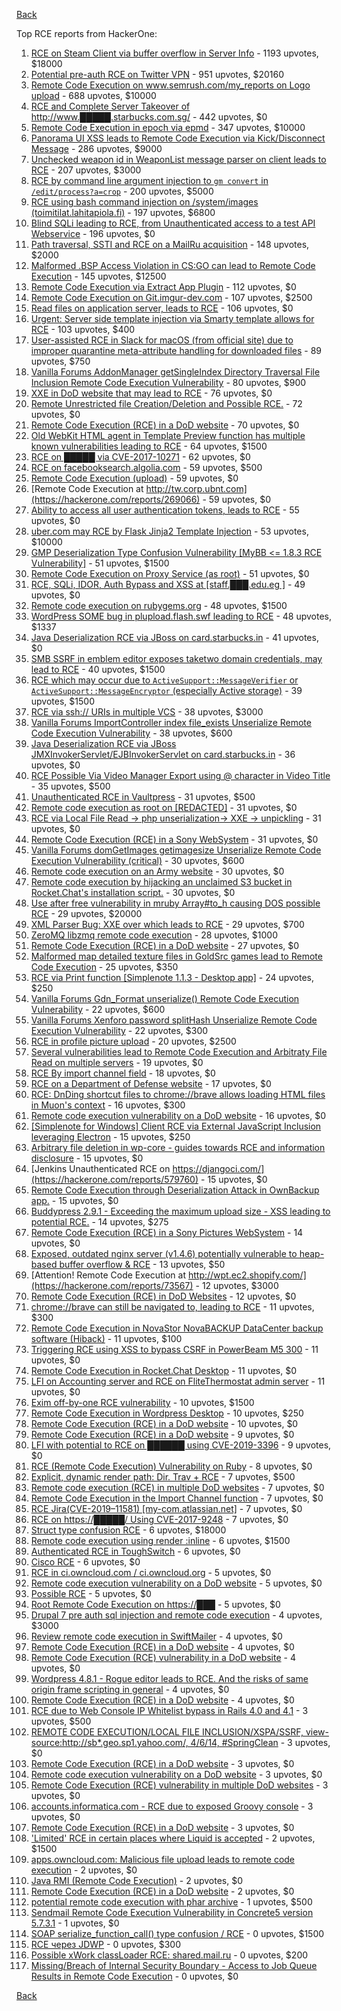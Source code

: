 [Back](../README.md)

Top RCE reports from HackerOne:

1. [RCE on Steam Client via buffer overflow in Server Info](https://hackerone.com/reports/470520) - 1193 upvotes, $18000
2. [Potential pre-auth RCE on Twitter VPN](https://hackerone.com/reports/591295) - 951 upvotes, $20160
3. [Remote Code Execution on www.semrush.com/my_reports on Logo upload](https://hackerone.com/reports/403417) - 688 upvotes, $10000
4. [RCE and Complete Server Takeover of http://www.█████.starbucks.com.sg/](https://hackerone.com/reports/502758) - 442 upvotes, $0
5. [Remote Code Execution in epoch via epmd](https://hackerone.com/reports/450365) - 347 upvotes, $10000
6. [Panorama UI XSS leads to Remote Code Execution via Kick/Disconnect Message](https://hackerone.com/reports/631956) - 286 upvotes, $9000
7. [Unchecked weapon id in WeaponList message parser on client leads to RCE](https://hackerone.com/reports/513154) - 207 upvotes, $3000
8. [RCE by command line argument injection to `gm convert` in `/edit/process?a=crop`](https://hackerone.com/reports/212696) - 200 upvotes, $5000
9. [RCE using bash command injection on /system/images (toimitilat.lahitapiola.fi)](https://hackerone.com/reports/303061) - 197 upvotes, $6800
10. [Blind SQLi leading to RCE, from Unauthenticated access to a test API Webservice](https://hackerone.com/reports/592400) - 196 upvotes, $0
11. [Path traversal, SSTI and RCE on a MailRu acquisition](https://hackerone.com/reports/536130) - 148 upvotes, $2000
12. [Malformed .BSP Access Violation in CS:GO can lead to Remote Code Execution](https://hackerone.com/reports/351014) - 145 upvotes, $12500
13. [Remote Code Execution via Extract App Plugin](https://hackerone.com/reports/546753) - 112 upvotes, $0
14. [Remote Code Execution on Git.imgur-dev.com](https://hackerone.com/reports/206227) - 107 upvotes, $2500
15. [Read files on application server, leads to RCE](https://hackerone.com/reports/178152) - 106 upvotes, $0
16. [Urgent: Server side template injection via Smarty template allows for RCE](https://hackerone.com/reports/164224) - 103 upvotes, $400
17. [User-assisted RCE in Slack for macOS (from official site) due to improper quarantine meta-attribute handling for downloaded files](https://hackerone.com/reports/470637) - 89 upvotes, $750
18. [Vanilla Forums AddonManager getSingleIndex Directory Traversal File Inclusion Remote Code Execution Vulnerability](https://hackerone.com/reports/411140) - 80 upvotes, $900
19. [XXE in DoD website that may lead to RCE](https://hackerone.com/reports/227880) - 76 upvotes, $0
20. [Remote Unrestricted file Creation/Deletion and Possible RCE.](https://hackerone.com/reports/191884) - 72 upvotes, $0
21. [Remote Code Execution (RCE) in a DoD website](https://hackerone.com/reports/248116) - 70 upvotes, $0
22. [Old WebKit HTML agent in Template Preview function has multiple known vulnerabilities leading to RCE](https://hackerone.com/reports/520717) - 64 upvotes, $1500
23. [RCE on █████ via CVE-2017-10271](https://hackerone.com/reports/576887) - 62 upvotes, $0
24. [RCE on facebooksearch.algolia.com](https://hackerone.com/reports/134321) - 59 upvotes, $500
25. [Remote Code Execution (upload)](https://hackerone.com/reports/116575) - 59 upvotes, $0
26. [Remote Code Execution at http://tw.corp.ubnt.com](https://hackerone.com/reports/269066) - 59 upvotes, $0
27. [Ability to access all user authentication tokens, leads to RCE](https://hackerone.com/reports/158330) - 55 upvotes, $0
28. [uber.com may RCE by Flask Jinja2 Template Injection](https://hackerone.com/reports/125980) - 53 upvotes, $10000
29. [GMP Deserialization Type Confusion Vulnerability [MyBB \<= 1.8.3 RCE Vulnerability]](https://hackerone.com/reports/198734) - 51 upvotes, $1500
30. [Remote Code Execution on Proxy Service (as root)](https://hackerone.com/reports/401136) - 51 upvotes, $0
31. [RCE, SQLi, IDOR, Auth Bypass and XSS at [staff.███.edu.eg ]](https://hackerone.com/reports/404874) - 49 upvotes, $0
32. [Remote code execution on rubygems.org](https://hackerone.com/reports/274990) - 48 upvotes, $1500
33. [WordPress SOME bug in plupload.flash.swf leading to RCE](https://hackerone.com/reports/134738) - 48 upvotes, $1337
34. [Java Deserialization RCE via JBoss on card.starbucks.in](https://hackerone.com/reports/221294) - 41 upvotes, $0
35. [SMB SSRF in emblem editor exposes taketwo domain credentials, may lead to RCE](https://hackerone.com/reports/288353) - 40 upvotes, $1500
36. [RCE which may occur due to `ActiveSupport::MessageVerifier` or `ActiveSupport::MessageEncryptor` (especially Active storage)](https://hackerone.com/reports/473888) - 39 upvotes, $1500
37. [RCE via ssh:// URIs in multiple VCS](https://hackerone.com/reports/260005) - 38 upvotes, $3000
38. [Vanilla Forums ImportController index file_exists Unserialize Remote Code Execution Vulnerability](https://hackerone.com/reports/410237) - 38 upvotes, $600
39. [Java Deserialization RCE via JBoss JMXInvokerServlet/EJBInvokerServlet on card.starbucks.in](https://hackerone.com/reports/153026) - 36 upvotes, $0
40. [RCE Possible Via Video Manager Export using @ character in Video Title](https://hackerone.com/reports/146593) - 35 upvotes, $500
41. [Unauthenticated RCE in Vaultpress](https://hackerone.com/reports/236552) - 31 upvotes, $500
42. [Remote code execution as root on [REDACTED]](https://hackerone.com/reports/58914) - 31 upvotes, $0
43. [RCE via Local File Read -\> php unserialization-\> XXE -\> unpickling](https://hackerone.com/reports/415501) - 31 upvotes, $0
44. [Remote Code Execution (RCE) in a Sony WebSystem](https://hackerone.com/reports/329572) - 31 upvotes, $0
45. [Vanilla Forums domGetImages getimagesize Unserialize Remote Code Execution Vulnerability (critical)](https://hackerone.com/reports/410882) - 30 upvotes, $600
46. [Remote code execution on an Army website](https://hackerone.com/reports/188284) - 30 upvotes, $0
47. [Remote code execution by hijacking an unclaimed S3 bucket in Rocket.Chat's installation script.](https://hackerone.com/reports/399166) - 30 upvotes, $0
48. [Use after free vulnerability in mruby Array#to_h causing DOS possible RCE](https://hackerone.com/reports/181321) - 29 upvotes, $20000
49. [XML Parser Bug: XXE over which leads to RCE](https://hackerone.com/reports/55431) - 29 upvotes, $700
50. [ZeroMQ libzmq remote code execution](https://hackerone.com/reports/477073) - 28 upvotes, $1000
51. [Remote Code Execution (RCE) in a DoD website](https://hackerone.com/reports/211381) - 27 upvotes, $0
52. [Malformed map detailed texture files in GoldSrc games lead to Remote Code Execution](https://hackerone.com/reports/505173) - 25 upvotes, $350
53. [RCE via Print function [Simplenote 1.1.3 - Desktop app]](https://hackerone.com/reports/358049) - 24 upvotes, $250
54. [Vanilla Forums Gdn_Format unserialize() Remote Code Execution Vulnerability](https://hackerone.com/reports/407552) - 22 upvotes, $600
55. [Vanilla Forums Xenforo password splitHash Unserialize Remote Code Execution Vulnerability](https://hackerone.com/reports/410212) - 22 upvotes, $300
56. [RCE in profile picture upload](https://hackerone.com/reports/135072) - 20 upvotes, $2500
57. [Several vulnerabilities lead to Remote Code Execution and Arbitraty File Read on multiple servers](https://hackerone.com/reports/513525) - 19 upvotes, $0
58. [RCE By import channel field](https://hackerone.com/reports/335761) - 18 upvotes, $0
59. [RCE on a Department of Defense website](https://hackerone.com/reports/184279) - 17 upvotes, $0
60. [RCE: DnDing shortcut files to chrome://brave allows loading HTML files in Muon's context](https://hackerone.com/reports/415258) - 16 upvotes, $300
61. [Remote code execution vulnerability on a DoD website](https://hackerone.com/reports/212985) - 16 upvotes, $0
62. [[Simplenote for Windows] Client RCE via External JavaScript Inclusion leveraging Electron](https://hackerone.com/reports/291539) - 15 upvotes, $250
63. [Arbitrary file deletion in wp-core - guides towards RCE and information disclosure](https://hackerone.com/reports/291878) - 15 upvotes, $0
64. [Jenkins Unauthenticated RCE on https://djangoci.com/](https://hackerone.com/reports/579760) - 15 upvotes, $0
65. [Remote Code Execution through Deserialization Attack in OwnBackup app.](https://hackerone.com/reports/562335) - 15 upvotes, $0
66. [Buddypress 2.9.1 - Exceeding the maximum upload size - XSS leading to potential RCE.](https://hackerone.com/reports/263109) - 14 upvotes, $275
67. [Remote Code Execution (RCE) in a Sony Pictures WebSystem](https://hackerone.com/reports/330028) - 14 upvotes, $0
68. [Exposed, outdated nginx server (v1.4.6) potentially vulnerable to heap-based buffer overflow & RCE](https://hackerone.com/reports/168485) - 13 upvotes, $50
69. [Attention! Remote Code Execution at http://wpt.ec2.shopify.com/](https://hackerone.com/reports/73567) - 12 upvotes, $3000
70. [Remote Code Execution (RCE) in DoD Websites](https://hackerone.com/reports/235605) - 12 upvotes, $0
71. [chrome://brave can still be navigated to, leading to RCE](https://hackerone.com/reports/415178) - 11 upvotes, $300
72. [Remote Code Execution in NovaStor NovaBACKUP DataCenter backup software (Hiback)](https://hackerone.com/reports/138824) - 11 upvotes, $100
73. [Triggering RCE using XSS to bypass CSRF in PowerBeam M5 300](https://hackerone.com/reports/289264) - 11 upvotes, $0
74. [Remote Code Execution in Rocket.Chat Desktop](https://hackerone.com/reports/276031) - 11 upvotes, $0
75. [LFI on Accounting server and RCE on FliteThermostat admin server](https://hackerone.com/reports/509080) - 11 upvotes, $0
76. [Exim off-by-one RCE vulnerability](https://hackerone.com/reports/322935) - 10 upvotes, $1500
77. [Remote Code Execution in Wordpress Desktop](https://hackerone.com/reports/301458) - 10 upvotes, $250
78. [Remote Code Execution (RCE) in a DoD website](https://hackerone.com/reports/329397) - 10 upvotes, $0
79. [Remote Code Execution (RCE) in a DoD website](https://hackerone.com/reports/231926) - 9 upvotes, $0
80. [LFI with potential to RCE on ██████ using CVE-2019-3396](https://hackerone.com/reports/538771) - 9 upvotes, $0
81. [RCE (Remote Code Execution) Vulnerability on Ruby](https://hackerone.com/reports/218342) - 8 upvotes, $0
82. [Explicit, dynamic render path: Dir. Trav + RCE](https://hackerone.com/reports/46019) - 7 upvotes, $500
83. [Remote code execution (RCE) in multiple DoD websites](https://hackerone.com/reports/226245) - 7 upvotes, $0
84. [Remote Code Execution in the Import Channel function](https://hackerone.com/reports/236607) - 7 upvotes, $0
85. [RCE Jira(CVE-2019–11581) [my-com.atlassian.net]](https://hackerone.com/reports/706841) - 7 upvotes, $0
86. [RCE on https://█████/ Using CVE-2017-9248](https://hackerone.com/reports/491668) - 7 upvotes, $0
87. [Struct type confusion RCE](https://hackerone.com/reports/181879) - 6 upvotes, $18000
88. [Remote code execution using render :inline](https://hackerone.com/reports/113928) - 6 upvotes, $1500
89. [Authenticated RCE in ToughSwitch](https://hackerone.com/reports/273449) - 6 upvotes, $0
90. [Cisco RCE](https://hackerone.com/reports/411270) - 6 upvotes, $0
91. [RCE in ci.owncloud.com / ci.owncloud.org](https://hackerone.com/reports/98559) - 5 upvotes, $0
92. [Remote code execution vulnerability on a DoD website](https://hackerone.com/reports/192567) - 5 upvotes, $0
93. [Possible RCE](https://hackerone.com/reports/145343) - 5 upvotes, $0
94. [Root Remote Code Execution on https://███](https://hackerone.com/reports/632721) - 5 upvotes, $0
95. [Drupal 7 pre auth sql injection and remote code execution](https://hackerone.com/reports/31756) - 4 upvotes, $3000
96. [Review remote code execution in SwiftMailer](https://hackerone.com/reports/194564) - 4 upvotes, $0
97. [Remote Code Execution (RCE) in a DoD website](https://hackerone.com/reports/212022) - 4 upvotes, $0
98. [Remote Code Execution (RCE) vulnerability in a DoD website](https://hackerone.com/reports/232330) - 4 upvotes, $0
99. [Wordpress 4.8.1 - Rogue editor leads to RCE. And the risks of same origin frame scripting in general](https://hackerone.com/reports/263718) - 4 upvotes, $0
100. [Remote Code Execution (RCE) in a DoD website](https://hackerone.com/reports/329376) - 4 upvotes, $0
101. [RCE due to Web Console IP Whitelist bypass in Rails 4.0 and 4.1](https://hackerone.com/reports/44513) - 3 upvotes, $500
102. [REMOTE CODE EXECUTION/LOCAL FILE INCLUSION/XSPA/SSRF, view-source:http://sb*.geo.sp1.yahoo.com/, 4/6/14, #SpringClean](https://hackerone.com/reports/6674) - 3 upvotes, $0
103. [Remote Code Execution (RCE) in a DoD website](https://hackerone.com/reports/213069) - 3 upvotes, $0
104. [Remote code execution vulnerability on a DoD website](https://hackerone.com/reports/203600) - 3 upvotes, $0
105. [Remote Code Execution (RCE) vulnerability in multiple DoD websites](https://hackerone.com/reports/231687) - 3 upvotes, $0
106. [accounts.informatica.com - RCE due to exposed Groovy console](https://hackerone.com/reports/672243) - 3 upvotes, $0
107. [Remote Code Execution (RCE) in a DoD website](https://hackerone.com/reports/329399) - 3 upvotes, $0
108. ['Limited' RCE in certain places where Liquid is accepted](https://hackerone.com/reports/98259) - 2 upvotes, $1500
109. [apps.owncloud.com: Malicious file upload leads to remote code execution](https://hackerone.com/reports/84374) - 2 upvotes, $0
110. [Java RMI (Remote Code Execution)](https://hackerone.com/reports/163547) - 2 upvotes, $0
111. [Remote Code Execution (RCE) in a DoD website](https://hackerone.com/reports/329400) - 2 upvotes, $0
112. [potential remote code execution with phar archive](https://hackerone.com/reports/126652) - 1 upvotes, $500
113. [Sendmail Remote Code Execution Vulnerability in Concrete5 version 5.7.3.1](https://hackerone.com/reports/59663) - 1 upvotes, $0
114. [SOAP serialize_function_call() type confusion / RCE](https://hackerone.com/reports/104010) - 0 upvotes, $1500
115. [RCE через JDWP](https://hackerone.com/reports/49408) - 0 upvotes, $300
116. [Possible xWork classLoader RCE: shared.mail.ru](https://hackerone.com/reports/67161) - 0 upvotes, $200
117. [Missing/Breach of Internal Security Boundary - Access to Job Queue Results in Remote Code Execution](https://hackerone.com/reports/224198) - 0 upvotes, $0


[Back](../README.md)
